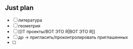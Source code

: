 ## Just plan
- [ ] литература
- [ ] геометрия
- [ ] [[IT проекты/ВОТ ЭТО Я|ВОТ ЭТО Я]]
- [ ] др -> пригласить/проконтролировать приглашенных
- [ ]
